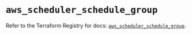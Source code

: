 # `aws_scheduler_schedule_group`

Refer to the Terraform Registry for docs: [`aws_scheduler_schedule_group`](https://registry.terraform.io/providers/hashicorp/aws/4.67.0/docs/resources/scheduler_schedule_group).
